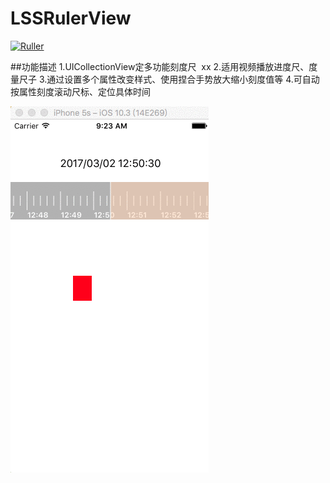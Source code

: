 # LSSRulerView

[![Ruller](https://img.shields.io/badge/Ruller-1.0.0-ff69b4.svg)](https://github.com/LSSSSL/LSSRulerView)

##功能描述
1.UICollectionView定多功能刻度尺  xx
2.适用视频播放进度尺、度量尺子
3.通过设置多个属性改变样式、使用捏合手势放大缩小刻度值等
4.可自动按属性刻度滚动尺标、定位具体时间

![image](https://github.com/LSSSSL/LSSRulerView/blob/master/%20Image/img.gif)
